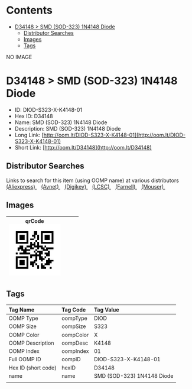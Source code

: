 



Contents
========

* [D34148 > SMD (SOD-323) 1N4148 Diode](#d34148--smd-sod-323-1n4148-diode)
	* [Distributor Searches](#distributor-searches)
	* [Images](#images)
	* [Tags](#tags)
  
NO IMAGE  
# D34148 > SMD (SOD-323) 1N4148 Diode

- ID: DIOD-S323-X-K4148-01
- Hex ID: D34148
- Name: SMD (SOD-323) 1N4148 Diode
- Description: SMD (SOD-323) 1N4148 Diode
- Long Link: [http://oom.lt/DIOD-S323-X-K4148-01](http://oom.lt/DIOD-S323-X-K4148-01)
- Short Link: [http://oom.lt/D34148](http://oom.lt/D34148)

## Distributor Searches
  
Links to search for this item (using OOMP name) at various distributors  
[(Aliexpress) ](https://www.aliexpress.com/wholesale?SearchText=1117SMD+SOD-323+1N4148+Diode)&nbsp;&nbsp;&nbsp;[(Avnet) ](https://www.avnet.com/shop/us/search/SMD+SOD-323+1N4148+Diode)&nbsp;&nbsp;&nbsp;[(Digikey) ](https://www.digikey.co.uk/en/products/result?s=SMD+SOD-323+1N4148+Diode)&nbsp;&nbsp;&nbsp;[(LCSC) ](https://www.lcsc.com/search?q=SMD+SOD-323+1N4148+Diode)&nbsp;&nbsp;&nbsp;[(Farnell) ](https://uk.farnell.com/search?st=SMD+SOD-323+1N4148+Diode)&nbsp;&nbsp;&nbsp;[(Mouser) ](https://www.mouser.com/c/?q=SMD+SOD-323+1N4148+Diode)&nbsp;&nbsp;&nbsp;
## Images
  

|qrCode<br>[![](https://raw.githubusercontent.com/oomlout/oomlout_OOMP_parts_V2/main/DIOD/S323/X/K4148/01/qrCode_140.png)](https://github.com/oomlout/oomlout_OOMP_parts_V2/tree/main/DIOD/S323/X/K4148/01/qrCode.png)||||
| :---: | :---: | :---: | :---: |

## Tags
  

|Tag Name|Tag Code|Tag Value|
| :--- | :--- | :--- |
|OOMP Type|oompType|DIOD|
|OOMP Size|oompSize|S323|
|OOMP Color|oompColor|X|
|OOMP Description|oompDesc|K4148|
|OOMP Index|oompIndex|01|
|Full OOMP ID|oompID|DIOD-S323-X-K4148-01|
|Hex ID (short code)|hexID|D34148|
|name|name|SMD (SOD-323) 1N4148 Diode|
||||

